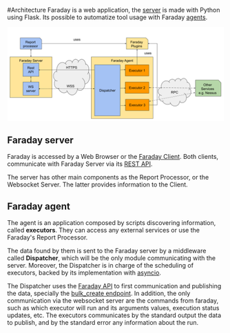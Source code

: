 #Architecture
Faraday is a web application, the [server][server] is made with Python using
 Flask. Its possible to automatize tool usage with Faraday [agents][agents].

![Architecture](../images/arch.png)

## Faraday server
Faraday is accessed by a Web Browser or the [Faraday Client][client].
Both clients, communicate with Faraday Server via its [REST API][api].

The server has other main components as the Report Processor, or the Websocket
 Server. The latter provides information to the Client.

## Faraday agent
The agent is an application composed by scripts discovering information,
 called **executors**. They can access any external services or use the
 Faraday's Report Processor.

The data found by them is sent to the Faraday server by a middleware called
 **Dispatcher**, which will be the only module communicating with the server.
 Moreover, the Dispatcher is in charge of the scheduling of executors, backed
 by its implementation with [asyncio][asyncio].

The Dispatcher uses the [Faraday API][api] to first communication and
 publishing the data, specially the [bulk_create endpoint][bulk_create]. In
 addition, the only communication via the websocket server are the commands
 from faraday, such as which executor will run and its arguments values,
 execution status updates, etc. The executors communicates by the standard
 output the data to publish, and by the standard error any information about
 the run.

[server]: https://github.com/infobyte/faraday
[agents]: https://github.com/infobyte/faraday_agent_dispatcher
[client]: https://github.com/infobyte/faraday-client
[api]: https://api.faradaysec.com
<!-- TODO See when launched -->
[bulk_create]: https://api.faradaysec.com#BulkPost
[asyncio]: https://docs.python.org/3/library/asyncio.html
